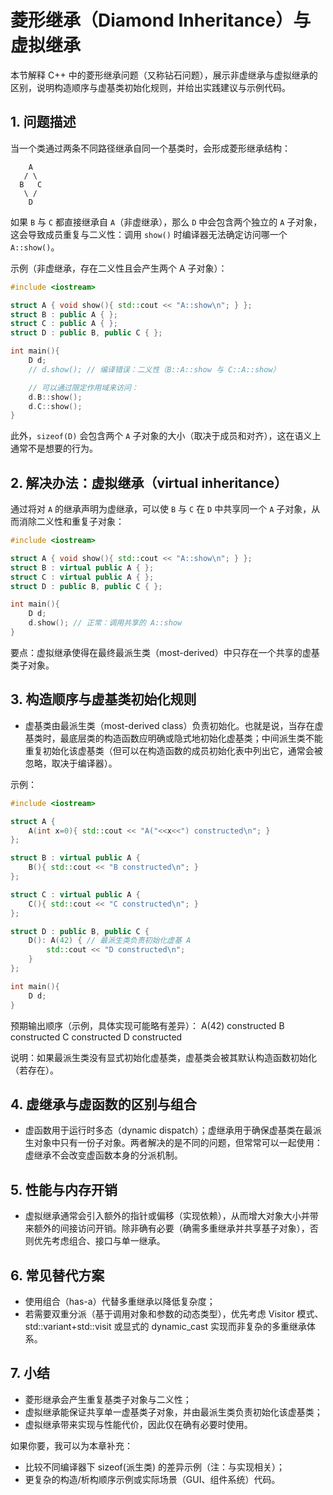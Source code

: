 # 菱形继承（Diamond Inheritance）与虚拟继承

本节解释 C++ 中的菱形继承问题（又称钻石问题），展示非虚继承与虚拟继承的区别，说明构造顺序与虚基类初始化规则，并给出实践建议与示例代码。

## 1. 问题描述
当一个类通过两条不同路径继承自同一个基类时，会形成菱形继承结构：

```
    A
   / \
  B   C
   \ /
    D
```

如果 `B` 与 `C` 都直接继承自 `A`（非虚继承），那么 `D` 中会包含两个独立的 `A` 子对象，这会导致成员重复与二义性：调用 `show()` 时编译器无法确定访问哪一个 `A::show()`。

示例（非虚继承，存在二义性且会产生两个 A 子对象）：

```cpp
#include <iostream>

struct A { void show(){ std::cout << "A::show\n"; } };
struct B : public A { };
struct C : public A { };
struct D : public B, public C { };

int main(){
    D d;
    // d.show(); // 编译错误：二义性（B::A::show 与 C::A::show）

    // 可以通过限定作用域来访问：
    d.B::show();
    d.C::show();
}
```

此外，`sizeof(D)` 会包含两个 `A` 子对象的大小（取决于成员和对齐），这在语义上通常不是想要的行为。

## 2. 解决办法：虚拟继承（virtual inheritance）
通过将对 `A` 的继承声明为虚继承，可以使 `B` 与 `C` 在 `D` 中共享同一个 `A` 子对象，从而消除二义性和重复子对象：

```cpp
#include <iostream>

struct A { void show(){ std::cout << "A::show\n"; } };
struct B : virtual public A { };
struct C : virtual public A { };
struct D : public B, public C { };

int main(){
    D d;
    d.show(); // 正常：调用共享的 A::show
}
```

要点：虚拟继承使得在最终最派生类（most-derived）中只存在一个共享的虚基类子对象。

## 3. 构造顺序与虚基类初始化规则
- 虚基类由最派生类（most-derived class）负责初始化。也就是说，当存在虚基类时，最底层类的构造函数应明确或隐式地初始化虚基类；中间派生类不能重复初始化该虚基类（但可以在构造函数的成员初始化表中列出它，通常会被忽略，取决于编译器）。

示例：

```cpp
#include <iostream>

struct A {
    A(int x=0){ std::cout << "A("<<x<<") constructed\n"; }
};

struct B : virtual public A {
    B(){ std::cout << "B constructed\n"; }
};

struct C : virtual public A {
    C(){ std::cout << "C constructed\n"; }
};

struct D : public B, public C {
    D(): A(42) { // 最派生类负责初始化虚基 A
        std::cout << "D constructed\n";
    }
};

int main(){
    D d;
}
```

预期输出顺序（示例，具体实现可能略有差异）：
A(42) constructed
B constructed
C constructed
D constructed

说明：如果最派生类没有显式初始化虚基类，虚基类会被其默认构造函数初始化（若存在）。

## 4. 虚继承与虚函数的区别与组合
- 虚函数用于运行时多态（dynamic dispatch）；虚继承用于确保虚基类在最派生对象中只有一份子对象。两者解决的是不同的问题，但常常可以一起使用：虚继承不会改变虚函数本身的分派机制。

## 5. 性能与内存开销
- 虚拟继承通常会引入额外的指针或偏移（实现依赖），从而增大对象大小并带来额外的间接访问开销。除非确有必要（确需多重继承并共享基子对象），否则优先考虑组合、接口与单一继承。

## 6. 常见替代方案
- 使用组合（has-a）代替多重继承以降低复杂度；
- 若需要双重分派（基于调用对象和参数的动态类型），优先考虑 Visitor 模式、std::variant+std::visit 或显式的 dynamic_cast 实现而非复杂的多重继承体系。

## 7. 小结
- 菱形继承会产生重复基类子对象与二义性；
- 虚拟继承能保证共享单一虚基类子对象，并由最派生类负责初始化该虚基类；
- 虚拟继承带来实现与性能代价，因此仅在确有必要时使用。

如果你要，我可以为本章补充：
- 比较不同编译器下 sizeof(派生类) 的差异示例（注：与实现相关）；
- 更复杂的构造/析构顺序示例或实际场景（GUI、组件系统）代码。 